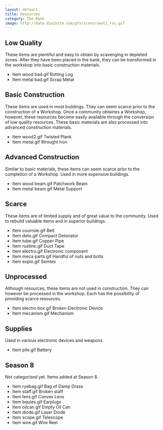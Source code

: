 ```yaml
---
layout: default
title: Resources
category: The Bank
image: http://data.die2nite.com/gfx/icons/small_rsc.gif
---
```


Low Quality
-----------
These items are plentiful and easy to obtain by scavenging in depleted zones.
After they have been placed in the bank, they can be transformed in the
workshop into basic construction materials.

* Item wood bad.gif Rotting Log
* Item metal bad.gif Scrap Metal

Basic Construction
------------------
These items are used in most buildings. They can seem scarce prior to the
construction of a Workshop. Once a community obtaines a Workshop, however,
these resources become easily available through the conversion of low quality
resources. These basic materials are also processed into advanced construction
materials.

* Item wood2.gif Twisted Plank
* Item metal.gif Wrought Iron

Advanced Construction
---------------------
Similar to basic materials, these items can seem scarce prior to the completion
of a Workshop. Used in more expensive buildings.

* Item wood beam.gif Patchwork Beam
* Item metal beam.gif Metal Support

Scarce
------
These items are of limited supply and of great value to the community. Used to
rebuild valuable items and in superior buildings.

* Item courroie.gif Belt
* Item deto.gif Compact Detonator
* Item tube.gif Copper Pipe
* Item rustine.gif Duct Tape
* Item electro.gif Electronic component
* Item meca parts.gif Handful of nuts and bolts
* Item explo.gif Semtex

Unprocessed
-----------
Although resources, these items are not used in construction. They can however
be processed in the workshop. Each has the possibility of providing scarce
resources.
* Item electro box.gif Broken Electronic Device
* Item mecanism.gif Mechanism

Supplies
--------
Used in various electronic devices and weapons.
* Item pile.gif Battery

Season 8
--------
Not categorized yet. Items added at Season 8.

* Item ryebag.gif Bag of Damp Grass
* Item staff.gif Broken staff
* Item lens.gif Convex Lens
* Item bquies.gif Earplugs
* Item oilcan.gif Empty Oil Can
* Item diode.gif Laser Diode
* Item scope.gif Telescope
* Item wire.gif Wire Reel
